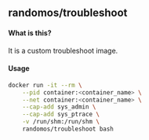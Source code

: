 ## randomos/troubleshoot

#### What is this?
It is a custom troubleshoot image.

#### Usage
```bash
docker run -it --rm \
    --pid container:<container_name> \
    --net container:<container_name> \
    --cap-add sys_admin \
    --cap-add sys_ptrace \
    -v /run/shm:/run/shm \
    randomos/troubleshoot bash
```
